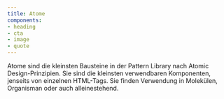 ```yaml
---
title: Atome
components:
- heading
- cta
- image
- quote
---
```

Atome sind die kleinsten Bausteine in der Pattern Library nach Atomic Design-Prinzipien. Sie sind die kleinsten verwendbaren Komponenten, jenseits von einzelnen HTML-Tags. Sie finden Verwendung in Molekülen, Organisman oder auch alleinestehend.

